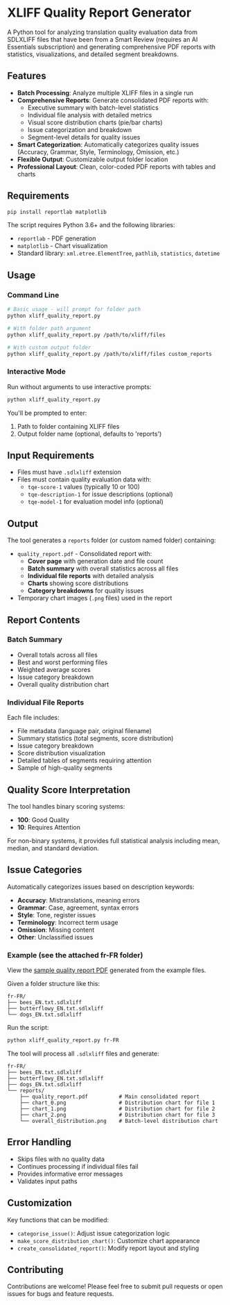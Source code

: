 # XLIFF Quality Report Generator

A Python tool for analyzing translation quality evaluation data from SDLXLIFF files that have been from a Smart Review (requires an AI Essentials subscription) and generating comprehensive PDF reports with statistics, visualizations, and detailed segment breakdowns.

## Features

- **Batch Processing**: Analyze multiple XLIFF files in a single run
- **Comprehensive Reports**: Generate consolidated PDF reports with:
  - Executive summary with batch-level statistics
  - Individual file analysis with detailed metrics
  - Visual score distribution charts (pie/bar charts)
  - Issue categorization and breakdown
  - Segment-level details for quality issues
- **Smart Categorization**: Automatically categorizes quality issues (Accuracy, Grammar, Style, Terminology, Omission, etc.)
- **Flexible Output**: Customizable output folder location
- **Professional Layout**: Clean, color-coded PDF reports with tables and charts

## Requirements

```bash
pip install reportlab matplotlib
```

The script requires Python 3.6+ and the following libraries:

- `reportlab` - PDF generation
- `matplotlib` - Chart visualization
- Standard library: `xml.etree.ElementTree`, `pathlib`, `statistics`, `datetime`

## Usage

### Command Line

```bash
# Basic usage - will prompt for folder path
python xliff_quality_report.py

# With folder path argument
python xliff_quality_report.py /path/to/xliff/files

# With custom output folder
python xliff_quality_report.py /path/to/xliff/files custom_reports
```

### Interactive Mode

Run without arguments to use interactive prompts:

```bash
python xliff_quality_report.py
```

You'll be prompted to enter:

1. Path to folder containing XLIFF files
2. Output folder name (optional, defaults to 'reports')

## Input Requirements

- Files must have `.sdlxliff` extension
- Files must contain quality evaluation data with:
  - `tqe-score-1` values (typically 10 or 100)
  - `tqe-description-1` for issue descriptions (optional)
  - `tqe-model-1` for evaluation model info (optional)

## Output

The tool generates a `reports` folder (or custom named folder) containing:

- `quality_report.pdf` - Consolidated report with:
  - **Cover page** with generation date and file count
  - **Batch summary** with overall statistics across all files
  - **Individual file reports** with detailed analysis
  - **Charts** showing score distributions
  - **Category breakdowns** for quality issues
- Temporary chart images (`.png` files) used in the report

## Report Contents

### Batch Summary

- Overall totals across all files
- Best and worst performing files
- Weighted average scores
- Issue category breakdown
- Overall quality distribution chart

### Individual File Reports

Each file includes:

- File metadata (language pair, original filename)
- Summary statistics (total segments, score distribution)
- Issue category breakdown
- Score distribution visualization
- Detailed tables of segments requiring attention
- Sample of high-quality segments

## Quality Score Interpretation

The tool handles binary scoring systems:

- **100**: Good Quality
- **10**: Requires Attention

For non-binary systems, it provides full statistical analysis including mean, median, and standard deviation.

## Issue Categories

Automatically categorizes issues based on description keywords:

- **Accuracy**: Mistranslations, meaning errors
- **Grammar**: Case, agreement, syntax errors
- **Style**: Tone, register issues
- **Terminology**: Incorrect term usage
- **Omission**: Missing content
- **Other**: Unclassified issues

### Example (see the attached fr-FR folder)

View the [sample quality report PDF](./fr-FR/reports/quality_report.pdf) generated from the example files.

Given a folder structure like this:

```
fr-FR/
├── bees_EN.txt.sdlxliff
├── butterflowy_EN.txt.sdlxliff
└── dogs_EN.txt.sdlxliff
```

Run the script:

```bash
python xliff_quality_report.py fr-FR
```

The tool will process all `.sdlxliff` files and generate:

```
fr-FR/
├── bees_EN.txt.sdlxliff
├── butterflowy_EN.txt.sdlxliff
├── dogs_EN.txt.sdlxliff
└── reports/
    ├── quality_report.pdf          # Main consolidated report
    ├── chart_0.png                 # Distribution chart for file 1
    ├── chart_1.png                 # Distribution chart for file 2
    ├── chart_2.png                 # Distribution chart for file 3
    └── overall_distribution.png    # Batch-level distribution chart
```

## Error Handling

- Skips files with no quality data
- Continues processing if individual files fail
- Provides informative error messages
- Validates input paths

## Customization

Key functions that can be modified:

- `categorise_issue()`: Adjust issue categorization logic
- `make_score_distribution_chart()`: Customize chart appearance
- `create_consolidated_report()`: Modify report layout and styling

## Contributing

Contributions are welcome! Please feel free to submit pull requests or open issues for bugs and feature requests.
